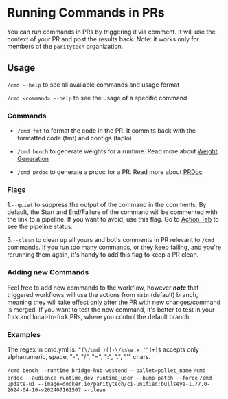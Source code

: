 # Running Commands in PRs

You can run commands in PRs by triggering it via comment. It will use the context of your PR and post the results back.
Note: it works only for members of the `paritytech` organization.

## Usage

`/cmd --help` to see all available commands and usage format

`/cmd <command> --help` to see the usage of a specific command

### Commands

- `/cmd fmt` to format the code in the PR. It commits back with the formatted code (fmt) and configs (taplo).

- `/cmd bench` to generate weights for a runtime. Read more about [Weight Generation](weight-generation.md)

- `/cmd prdoc` to generate a prdoc for a PR. Read more about [PRDoc](prdoc.md)

### Flags

1.`--quiet` to suppress the output of the command in the comments.
By default, the Start and End/Failure of the command will be commented with the link to a pipeline.
If you want to avoid, use this flag. Go to
[Action Tab](https://github.com/paritytech/polkadot-sdk/actions/workflows/cmd.yml) to see the pipeline status.

3.`--clean` to clean up all yours and bot's comments in PR relevant to `/cmd` commands. If you run too many commands,
or they keep failing, and you're rerunning them again, it's handy to add this flag to keep a PR clean.

### Adding new Commands

Feel free to add new commands to the workflow, however **_note_** that triggered workflows will use the actions
from `main` (default) branch, meaning they will take effect only after the PR with new changes/command is merged.
If you want to test the new command, it's better to test in your fork and local-to-fork PRs, where you control
the default branch.

### Examples

The regex in cmd.yml is: `^(\/cmd )([-\/\s\w.=:'"]+)$` accepts only alphanumeric, space, "-", "/", "=", ":", ".", "'" chars.

`/cmd bench --runtime bridge-hub-westend --pallet=pallet_name`
`/cmd prdoc --audience runtime_dev runtime_user --bump patch --force`
`/cmd update-ui --image=docker.io/paritytech/ci-unified:bullseye-1.77.0-2024-04-10-v202407161507 --clean`
